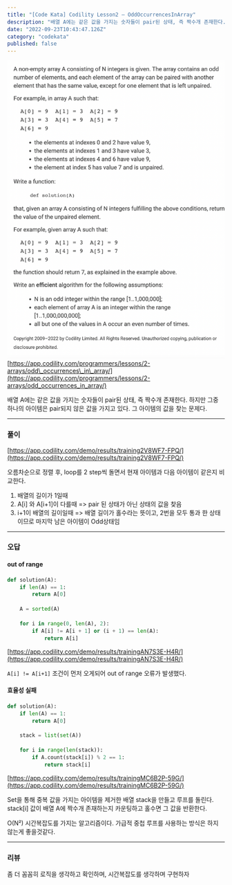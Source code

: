 ```yaml
---
title: "[Code Kata] Codility Lesson2 — OddOccurrencesInArray"
description: "배열 A에는 같은 값을 가지는 숫자들이 pair된 상태, 즉 짝수개 존재한다. 하지만 그중 하나의 아이템은 pair되지 않은 값을 가지고 있다. 그 아이템의 값을 찾는 문제다."
date: "2022-09-23T10:43:47.126Z"
category: "codekata"
published: false
---
```


![image](./asset-1.png)
[https://app.codility.com/programmers/lessons/2-arrays/odd\_occurrences\_in\_array/](https://app.codility.com/programmers/lessons/2-arrays/odd_occurrences_in_array/)

배열 A에는 같은 값을 가지는 숫자들이 pair된 상태, 즉 짝수개 존재한다. 하지만 그중 하나의 아이템은 pair되지 않은 값을 가지고 있다. 그 아이템의 값을 찾는 문제다.

---

### 풀이

[https://app.codility.com/demo/results/training2V8WF7-FPQ/](https://app.codility.com/demo/results/training2V8WF7-FPQ/)

오름차순으로 정렬 후, loop를 2 step씩 돌면서 현재 아이템과 다음 아이템이 같은지 비교한다.

1.  배열의 길이가 1일때
2.  A\[i\] 와 A\[i+1\]이 다를때 => pair 된 상태가 아닌 상태의 값을 찾음
3.  i+1이 배열의 길이일때 => 배열 길이가 홀수라는 뜻이고, 2번을 모두 통과 한 상태이므로 마지막 남은 아이템이 Odd상태임

---

### 오답

#### out of range

```python
def solution(A):
    if len(A) == 1: 
        return A[0]

    A = sorted(A)

    for i in range(0, len(A), 2):
        if A[i] != A[i + 1] or (i + 1) == len(A):
            return A[i]
```

[https://app.codility.com/demo/results/trainingAN7S3E-H4R/](https://app.codility.com/demo/results/trainingAN7S3E-H4R/)

`A[i] != A[i+1]` 조건이 먼저 오게되어 out of range 오류가 발생했다.

#### 효율성 실패

```python
def solution(A):
    if len(A) == 1:
        return A[0]
    
    stack = list(set(A))

    for i in range(len(stack)):
        if A.count(stack[i]) % 2 == 1:
            return stack[i]
```

[https://app.codility.com/demo/results/trainingMC6B2P-59G/](https://app.codility.com/demo/results/trainingMC6B2P-59G/)

Set을 통해 중복 값을 가지는 아이템을 제거한 배열 stack을 만들고 루프를 돌린다. stack\[i\] 값이 배열 A에 짝수개 존재하는지 카운팅하고 홀수면 그 값을 반환한다.

O(N²) 시간복잡도를 가지는 알고리즘이다. 가급적 중첩 루프를 사용하는 방식은 하지 않는게 좋을것같다.

---

### 리뷰

좀 더 꼼꼼히 로직을 생각하고 확인하며, 시간복잡도를 생각하며 구현하자
